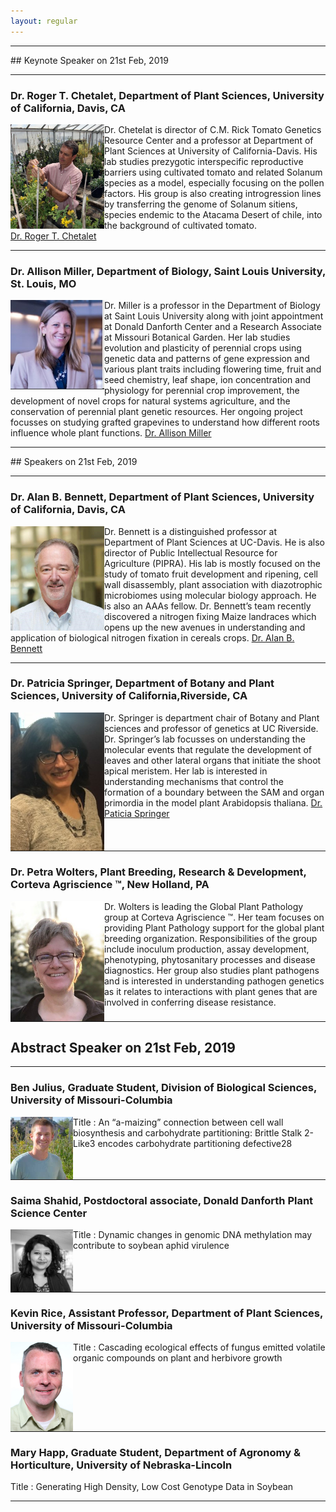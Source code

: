 ```yaml
---
layout: regular
---
```


<hr style="clear: both;" />
## Keynote Speaker on 21st Feb, 2019
<hr style="clear: both;" />


### Dr. Roger T. Chetalet, Department of Plant Sciences, University of California, Davis, CA

<img src="/img/roger2019.jpg" alt="Dr. Roger T. Chetalet Photo" width="150px" style="float: left" /> 

Dr. Chetelat is director of C.M. Rick Tomato Genetics Resource Center and a professor at Department of Plant Sciences at University of California-Davis. His lab studies prezygotic interspecific reproductive barriers using cultivated tomato and related Solanum species as a model, especially focusing on the pollen factors. His group is also creating introgression lines by transferring the genome of Solanum sitiens, species endemic to the Atacama Desert of chile, into the background of cultivated tomato.  
<a href="https://biology.ucdavis.edu/people/roger-chetelat/" target="_blank"> Dr. Roger T. Chetalet </a>

<hr style="clear: both;" />

### Dr. Allison Miller, Department of Biology, Saint Louis University, St. Louis, MO

<img src="/img/Alison2019.jpg" alt="Dr.Allison Miller Photo" width="150px" style="float: left" /> 

Dr. Miller is a professor in the Department of Biology at Saint Louis University along with joint appointment at Donald Danforth Center and a Research Associate at Missouri Botanical Garden. Her lab studies evolution and plasticity of perennial crops using genetic data and patterns of gene expression and various plant traits including flowering time, fruit and seed chemistry, leaf shape, ion concentration and physiology for perennial crop improvement, the development of novel crops for natural systems agriculture, and the conservation of perennial plant genetic resources. Her ongoing project focusses on studying grafted grapevines to understand how different roots influence whole plant functions.
<a href="https://www.danforthcenter.org/scientists-research/principal-investigators/allison-miller/" target="_blank"> Dr. Allison Miller </a>

<hr style="clear: both;" />
## Speakers on 21st Feb, 2019
<hr style="clear: both;" />

### Dr. Alan B. Bennett, Department of Plant Sciences, University of California, Davis, CA

<img src="/img/Alan2019.jpg" alt="Dr. Alan B. Bennett Photo"  width="150px" style="float: left" /> 

Dr. Bennett is a distinguished professor at Department of Plant Sciences at UC-Davis. He is also director of Public Intellectual Resource for Agriculture (PIPRA). His lab is mostly focused on the study of tomato fruit development and ripening, cell wall disassembly, plant association with diazotrophic microbiomes using molecular biology approach. He is also an AAAs fellow. Dr. Bennett’s team recently discovered a nitrogen fixing Maize landraces which opens up the new avenues in understanding and application of biological nitrogen fixation in cereals crops.
<a href="https://biology.ucdavis.edu/people/alan-bennett/" target="_blank"> Dr. Alan B. Bennett </a>

<hr style="clear: both;" />


### Dr. Patricia Springer, Department of Botany and Plant Sciences, University of California,Riverside, CA

<img src="/img/patricia2019.jpg" alt="Dr. Patricia Springer Photo" width="150px" style="float: left" /> 

Dr. Springer is department chair of Botany and Plant sciences and professor of genetics at UC Riverside. Dr. Springer’s lab focusses on understanding the molecular events that regulate the development of leaves and other lateral organs that initiate the shoot apical meristem. Her lab is interested in understanding mechanisms that control the formation of a boundary between the SAM and organ primordia in the model plant Arabidopsis thaliana. 
<a href="http://cepceb.ucr.edu/people/springer.html/" target="_blank"> Dr. Paticia Springer </a>
<hr style="clear: both;" />

### Dr. Petra Wolters, Plant Breeding, Research & Development, Corteva Agriscience ™, New Holland, PA

<img src="/img/petra.jpg" alt="Dr. Petra Wolters Photo" width="150px" style="float: left" /> 

Dr. Wolters is leading the Global Plant Pathology group at Corteva Agriscience ™.  Her team focuses on providing Plant Pathology support for the global plant breeding organization.  Responsibilities of the group include inoculum production, assay development, phenotyping, phytosanitary processes and disease diagnostics.  Her group also studies plant pathogens and is interested in understanding pathogen genetics as it relates to interactions with plant genes that are involved in conferring disease resistance.  
<hr style="clear: both;" />

## Abstract Speaker on 21st Feb, 2019
<hr style="clear: both;" />

### Ben Julius, Graduate Student, Division of Biological Sciences, University of Missouri-Columbia
<img src="/img/Ben2019.jpg" alt="Ben Julius Photo" width="100px" style="float: left" />
Title : An “a-maizing” connection between cell wall biosynthesis and carbohydrate partitioning: Brittle Stalk 2-Like3 encodes carbohydrate partitioning defective28
<hr style="clear: both;" />

### Saima Shahid, Postdoctoral associate, Donald Danforth Plant Science Center
<img src="/img/Saima2019.JPG" alt="Saima Shahid Photo" width="100px" style="float: left" /> 
Title : Dynamic changes in genomic DNA methylation may contribute to soybean aphid virulence
<hr style="clear: both;" />

### Kevin Rice, Assistant Professor, Department of Plant Sciences, University of Missouri-Columbia
<img src="/img/Kevin2019b.JPG" alt="Kevin Rice Photo" width="100px" style="float: left" />
Title : Cascading ecological effects of fungus emitted volatile organic compounds on plant and herbivore growth
<hr style="clear: both;" />

### Mary Happ, Graduate Student, Department of Agronomy & Horticulture, University of Nebraska-Lincoln
Title : Generating High Density, Low Cost Genotype Data in Soybean
<hr style="clear: both;" />







